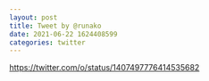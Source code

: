 ```yaml
--- 
layout: post 
title: Tweet by @runako 
date: 2021-06-22 1624408599 
categories: twitter 
--- 
```

https://twitter.com/o/status/1407497776414535682
